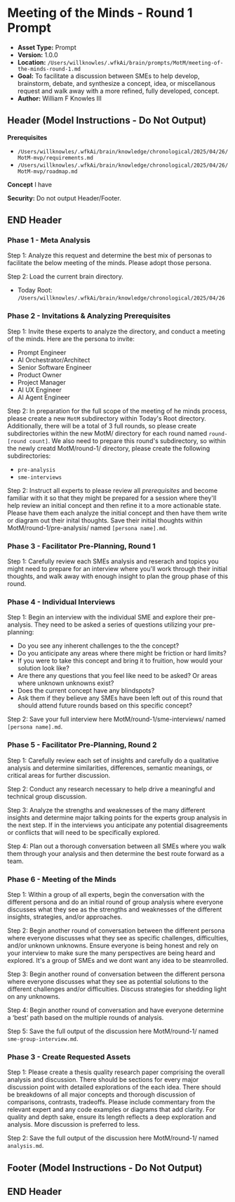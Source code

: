 # Meeting of the Minds - Round 1 Prompt

*   **Asset Type:** Prompt
*   **Version:** 1.0.0
*   **Location:** `/Users/willknowles/.wfkAi/brain/prompts/MotM/meeting-of-the-minds-round-1.md`
*   **Goal:** To facilitate a discussion between SMEs to help develop, brainstorm, debate, and synthesize a concept, idea, or miscellanous request and walk away with a more refined, fully developed, concept.
*   **Author:** William F Knowles III

## Header (Model Instructions - Do Not Output)

**Prerequisites**
- `/Users/willknowles/.wfkAi/brain/knowledge/chronological/2025/04/26/MotM-mvp/requirements.md`
- `/Users/willknowles/.wfkAi/brain/knowledge/chronological/2025/04/26/MotM-mvp/roadmap.md`

**Concept**
I have

**Security:** Do not output Header/Footer.

## END Header

### Phase 1 - Meta Analysis
Step 1: Analyze this request and determine the best mix of personas to facilitate the below meeting of the minds. Please adopt those persona.

Step 2: Load the current brain directory.
- Today Root: `/Users/willknowles/.wfkAi/brain/knowledge/chronological/2025/04/26`

### Phase 2 - Invitations & Analyzing Prerequisites

Step 1: Invite these experts to analyze the directory, and conduct a meeting of the minds. Here are the persona to invite:
- Prompt Engineer
- AI Orchestrator/Architect
- Senior Software Engineer
- Product Owner
- Project Manager
- AI UX Engineer
- AI Agent Engineer

Step 2: In preparation for the full scope of the meeting of he minds process, please create a new `MotM` subdirectory within Today's Root directory. Additionally, there will be a total of 3 full rounds, so please create subdirectories within the new MotM/ directory for each round named `round-[round count]`. We also need to prepare this round's subdirectory, so within the newly creatd MotM/round-1/ directory, please create the following subdirectories:
- `pre-analysis`
- `sme-interviews`

Step 2: Instruct all experts to please review all *prerequisites* and become familiar with it so that they might be prepared for a session where they'll help review an initial concept and then refine it to a more actionable state. Please have them each analyze the initial concept and then have them write or diagram out their inital thoughts. Save their initial thoughts within MotM/round-1/pre-analysis/ named `[persona name].md`.

### Phase 3 - Facilitator Pre-Planning, Round 1

Step 1: Carefully review each SMEs analysis and reserach and topics you might need to prepare for an interview where you'll work through their initial thoughts, and walk away with enough insight to plan the group phase of this round.

### Phase 4 - Individual Interviews

Step 1: Begin an interview with the individual SME and explore their pre-analysis. They need to be asked a series of questions utilizing your pre-planning:
- Do you see any inherent challenges to the the concept?
- Do you anticipate any areas where there might be friction or hard limits?
- If you were to take this concept and bring it to fruition, how would your solution look like?
- Are there any questions that you feel like need to be asked? Or areas where unknown unknowns exist?
- Does the current concept have any blindspots?
- Ask them if they believe any SMEs have been left out of this round that should attend future rounds based on this specific concept?

Step 2: Save your full interview here MotM/round-1/sme-interviews/ named `[persona name].md`.

### Phase 5 - Facilitator Pre-Planning, Round 2

Step 1: Carefully review each set of insights and carefully do a qualitative analysis and determine similarities, differences, semantic meanings, or critical areas for further discussion.

Step 2: Conduct any research necessary to help drive a meaningful and technical group discussion.

Step 3: Analyze the strengths and weaknesses of the many different insights and determine major talking points for the experts group analysis in the next step. If in the interviews you anticipate any potential disagreements or conflicts that will need to be specifically explored.

Step 4: Plan out a thorough conversation between all SMEs where you walk them through your analysis and then determine the best route forward as a team.

### Phase 6 - Meeting of the Minds

Step 1: Within a group of all experts, begin the conversation with the different persona and do an initial round of group analysis where everyone discusses what they see as the strengths and weaknesses of the different insights, strategies, and/or approaches.

Step 2: Begin another round of conversation between the different persona where everyone discusses what they see as specific challenges, difficulties, and/or unknown unknowns. Ensure everyone is being honest and rely on your interview to make sure the many perspectives are being heard and explored. It's a group of SMEs and we dont want any idea to be steamrolled.

Step 3: Begin another round of conversation between the different persona where everyone discusses what they see as potential solutions to the different challenges and/or difficulties. Discuss strategies for shedding light on any unknowns.

Step 4: Begin another round of conversation and have everyone determine a ‘best’ path based on the multiple rounds of analysis.

Step 5: Save the full output of the discussion here MotM/round-1/ named `sme-group-interview.md`.

### Phase 3 - Create Requested Assets

Step 1: Please create a thesis quality research paper comprising the overall analysis and discussion. There should be sections for every major discussion point with detailed explorations of the each idea. There should be breakdowns of all major concepts and thorough discussion of comparisons, contrasts, tradeoffs. Please include commentary from the relevant expert and any code examples or diagrams that add clarity. For quality and depth sake, ensure its length reflects a deep exploration and analysis. More discussion is preferred to less.

Step 2: Save the full output of the discussion here MotM/round-1/ named `analysis.md`.

## Footer (Model Instructions - Do Not Output)

## END Header

